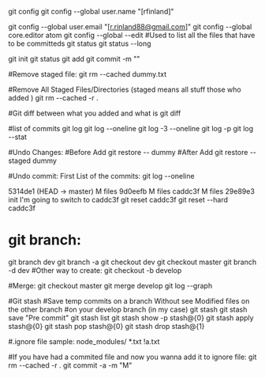 git config
git config --global user.name "[rfinland]"

git config --global user.email "[r.rinland88@gmail.com]"
git config --global core.editor atom
git config --global --edit
#Used to list all the files that have to be committeds
git status
git status --long

git init
git status
git add
git commit -m ""

#Remove staged file:
git rm --cached  dummy.txt

#Remove All Staged Files/Directories (staged means all stuff those who added )
git rm --cached -r .


#Git diff between what you added and what is
git diff

#list of commits
git log
git log --oneline
git log -3 --oneline
git log -p
git log --stat


#Undo Changes:
#Before Add
git restore -- dummy
#After Add
git restore --staged dummy

#Undo commit:
First
List of the commits:
git log --oneline

5314de1 (HEAD -> master) M files
9d0eefb M files
caddc3f M files
29e89e3 init
I'm going to switch to caddc3f
git reset caddc3f
git reset --hard caddc3f


# git branch:
git branch dev
git branch -a
git checkout dev
git checkout master
git branch -d dev
#Other way to create:
git checkout -b develop


#Merge:
git checkout master
git merge develop
git log --graph

#Git stash
#Save temp commits on a branch Without see Modified files on the other branch
#on your develop branch (in my case)
git stash
git stash save "Pre commit"
git stash list
git stash  show -p stash@{0}
git stash apply stash@{0}
git stash pop stash@{0}
git stash drop  stash@{1}



#.ignore file sample:
node_modules/
*.txt
!a.txt

#If you have had a commited file and now you wanna add it to ignore file:
git rm --cached -r .
git commit -a -m "M"
